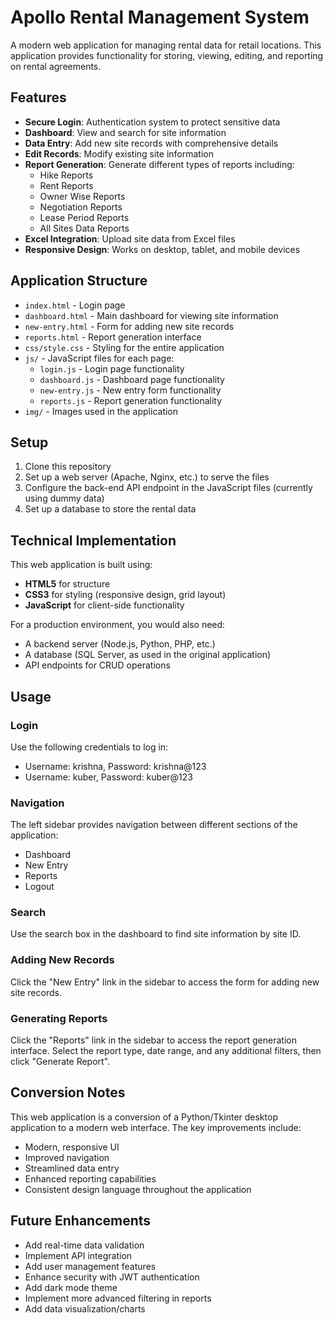 # Apollo Rental Management System

A modern web application for managing rental data for retail locations. This application provides functionality for storing, viewing, editing, and reporting on rental agreements.

## Features

- **Secure Login**: Authentication system to protect sensitive data
- **Dashboard**: View and search for site information
- **Data Entry**: Add new site records with comprehensive details
- **Edit Records**: Modify existing site information
- **Report Generation**: Generate different types of reports including:
  - Hike Reports
  - Rent Reports
  - Owner Wise Reports
  - Negotiation Reports
  - Lease Period Reports
  - All Sites Data Reports
- **Excel Integration**: Upload site data from Excel files
- **Responsive Design**: Works on desktop, tablet, and mobile devices

## Application Structure

- `index.html` - Login page
- `dashboard.html` - Main dashboard for viewing site information
- `new-entry.html` - Form for adding new site records
- `reports.html` - Report generation interface
- `css/style.css` - Styling for the entire application
- `js/` - JavaScript files for each page:
  - `login.js` - Login page functionality
  - `dashboard.js` - Dashboard page functionality
  - `new-entry.js` - New entry form functionality
  - `reports.js` - Report generation functionality
- `img/` - Images used in the application

## Setup

1. Clone this repository
2. Set up a web server (Apache, Nginx, etc.) to serve the files
3. Configure the back-end API endpoint in the JavaScript files (currently using dummy data)
4. Set up a database to store the rental data

## Technical Implementation

This web application is built using:

- **HTML5** for structure
- **CSS3** for styling (responsive design, grid layout)
- **JavaScript** for client-side functionality

For a production environment, you would also need:

- A backend server (Node.js, Python, PHP, etc.)
- A database (SQL Server, as used in the original application)
- API endpoints for CRUD operations

## Usage

### Login

Use the following credentials to log in:
- Username: krishna, Password: krishna@123
- Username: kuber, Password: kuber@123

### Navigation

The left sidebar provides navigation between different sections of the application:
- Dashboard
- New Entry
- Reports
- Logout

### Search

Use the search box in the dashboard to find site information by site ID.

### Adding New Records

Click the "New Entry" link in the sidebar to access the form for adding new site records.

### Generating Reports

Click the "Reports" link in the sidebar to access the report generation interface. Select the report type, date range, and any additional filters, then click "Generate Report".

## Conversion Notes

This web application is a conversion of a Python/Tkinter desktop application to a modern web interface. The key improvements include:

- Modern, responsive UI
- Improved navigation
- Streamlined data entry
- Enhanced reporting capabilities
- Consistent design language throughout the application

## Future Enhancements

- Add real-time data validation
- Implement API integration
- Add user management features
- Enhance security with JWT authentication
- Add dark mode theme
- Implement more advanced filtering in reports
- Add data visualization/charts 
